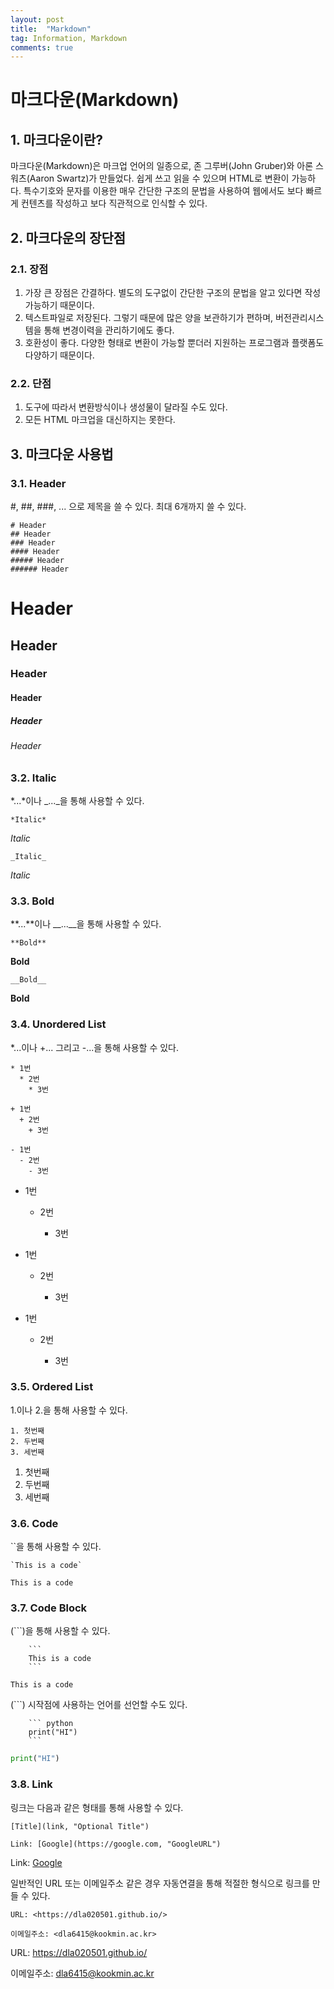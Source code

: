 ```yaml
---
layout: post
title:  "Markdown"
tag: Information, Markdown
comments: true
---
```

# 마크다운(Markdown)
## 1. 마크다운이란?
마크다운(Markdown)은 마크업 언어의 일종으로, 존 그루버(John Gruber)와 아론 스워츠(Aaron Swartz)가 만들었다. 쉽게 쓰고 읽을 수 있으며 HTML로 변환이 가능하다. 특수기호와 문자를 이용한 매우 간단한 구조의 문법을 사용하여 웹에서도 보다 빠르게 컨텐츠를 작성하고 보다 직관적으로 인식할 수 있다.

## 2. 마크다운의 장단점
### 2.1. 장점
1. 가장 큰 장점은 간결하다. 별도의 도구없이 간단한 구조의 문법을 알고 있다면 작성가능하기 때문이다.
2. 텍스트파일로 저장된다. 그렇기 때문에 많은 양을 보관하기가 편하며, 버전관리시스템을 통해 변경이력을 관리하기에도 좋다.
3. 호환성이 좋다. 다양한 형태로 변환이 가능할 뿐더러 지원하는 프로그램과 플랫폼도 다양하기 때문이다.

### 2.2. 단점
1. 도구에 따라서 변환방식이나 생성물이 달라질 수도 있다.
2. 모든 HTML 마크업을 대신하지는 못한다.

## 3. 마크다운 사용법
### 3.1. Header
#, ##, ###, ... 으로 제목을 쓸 수 있다. 최대 6개까지 쓸 수 있다.
```
# Header
## Header
### Header
#### Header
##### Header
###### Header
```
# Header
## Header
### Header
#### Header
##### Header
###### Header

### 3.2. Italic
*...*이나 _..._을 통해 사용할 수 있다.

`*Italic*`

*Italic*

`_Italic_`

_Italic_

### 3.3. Bold
**...**이나 __...__을 통해 사용할 수 있다.

`**Bold**`

**Bold**

`__Bold__`

__Bold__

### 3.4. Unordered List
*...이나 +... 그리고 -...을 통해 사용할 수 있다.
```
* 1번
  * 2번
    * 3번
    
+ 1번
  + 2번
    + 3번
    
- 1번
  - 2번
    - 3번
```
* 1번

  * 2번
  
    * 3번
    
+ 1번

  + 2번
  
    + 3번
    
- 1번

  - 2번
  
    - 3번

### 3.5. Ordered List
1.이나 2.을 통해 사용할 수 있다.
```
1. 첫번째
2. 두번째
3. 세번째
```
1. 첫번째
2. 두번째
3. 세번째

### 3.6. Code
``을 통해 사용할 수 있다.
```
`This is a code`
```
`This is a code`

### 3.7. Code Block
(```)을 통해 사용할 수 있다.
```
    ```
    This is a code
    ```
```

```
This is a code
```

(```) 시작점에 사용하는 언어를 선언할 수도 있다.
```
    ``` python
    print("HI")
    ```
```

``` python
print("HI")
```

### 3.8. Link
링크는 다음과 같은 형태를 통해 사용할 수 있다.

```
[Title](link, "Optional Title")
```

```
Link: [Google](https://google.com, "GoogleURL")
```
Link: [Google](https://google.com, "GoogleURL")

일반적인 URL 또는 이메일주소 같은 경우 자동연결을 통해 적절한 형식으로 링크를 만들 수 있다.
```
URL: <https://dla020501.github.io/>

이메일주소: <dla6415@kookmin.ac.kr>
```
URL: <https://dla020501.github.io/>

이메일주소: <dla6415@kookmin.ac.kr>

